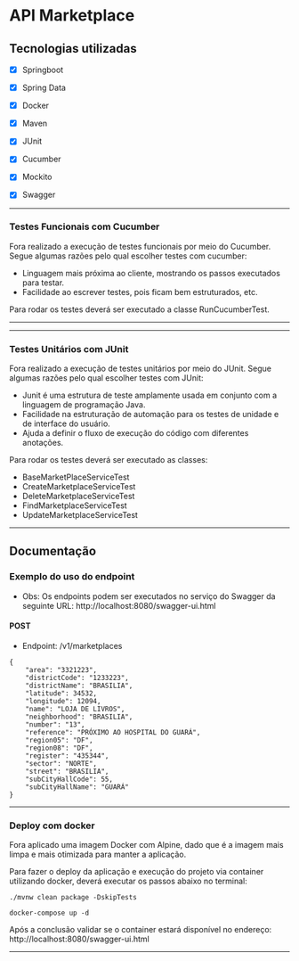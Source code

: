 # API Marketplace

## Tecnologias utilizadas
 - [X] Springboot
 - [X] Spring Data
 - [X] Docker
 - [X] Maven
 - [X] JUnit
 - [X] Cucumber
 - [X] Mockito
 - [X] Swagger
 

***
### Testes Funcionais com Cucumber
Fora realizado a execução de testes funcionais por meio do Cucumber.
Segue algumas razões pelo qual escolher testes com cucumber:

 - Linguagem mais próxima ao cliente, mostrando os passos executados para testar.
 - Facilidade ao escrever testes, pois ficam bem estruturados, etc.

Para rodar os testes deverá ser executado a classe RunCucumberTest.

***

***
### Testes Unitários com JUnit
Fora realizado a execução de testes unitários por meio do JUnit.
Segue algumas razões pelo qual escolher testes com JUnit:

- Junit é uma estrutura de teste amplamente usada em conjunto com a linguagem de programação Java.
- Facilidade na estruturação de automação para os testes de unidade e de interface do usuário.
- Ajuda a definir o fluxo de execução do código com diferentes anotações.

Para rodar os testes deverá ser executado as classes:

- BaseMarketPlaceServiceTest
- CreateMarketplaceServiceTest
- DeleteMarketplaceServiceTest
- FindMarketplaceServiceTest
- UpdateMarketplaceServiceTest

***


## Documentação

### Exemplo do uso do endpoint

 - Obs: Os endpoints podem ser executados no serviço do Swagger da seguinte URL: http://localhost:8080/swagger-ui.html

#### POST 
- Endpoint: /v1/marketplaces

```
{
    "area": "3321223",
    "districtCode": "1233223",
    "districtName": "BRASILIA",
    "latitude": 34532,
    "longitude": 12094,
    "name": "LOJA DE LIVROS",
    "neighborhood": "BRASILIA",
    "number": "13",
    "reference": "PRÓXIMO AO HOSPITAL DO GUARÁ",
    "region05": "DF",
    "region08": "DF",
    "register": "435344",
    "sector": "NORTE",
    "street": "BRASILIA",
    "subCityHallCode": 55,
    "subCityHallName": "GUARÁ"
}
```

***


### Deploy com docker

Fora aplicado uma imagem Docker com Alpine, dado que é a imagem mais limpa e mais otimizada para manter 
a aplicação.

Para fazer o deploy da aplicação e execução do projeto via container utilizando docker, deverá executar 
os passos abaixo no terminal:

```
./mvnw clean package -DskipTests

docker-compose up -d
```
Após a conclusão validar se o container estará disponível no endereço: http://localhost:8080/swagger-ui.html

***
